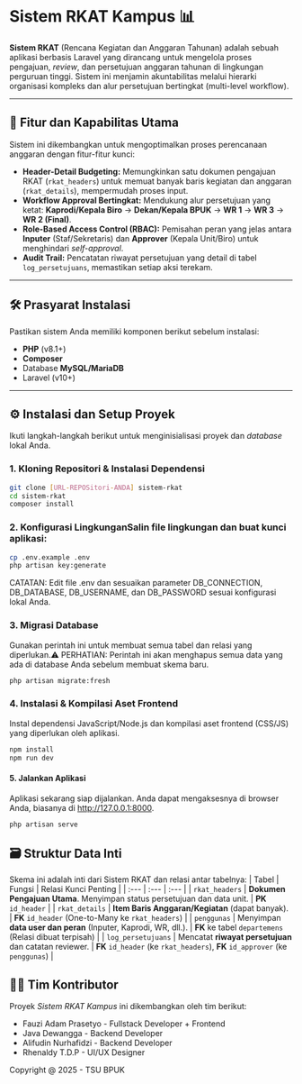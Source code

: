 # Sistem RKAT Kampus 📊

**Sistem RKAT** (Rencana Kegiatan dan Anggaran Tahunan) adalah sebuah aplikasi berbasis Laravel yang dirancang untuk mengelola proses pengajuan, *review*, dan persetujuan anggaran tahunan di lingkungan perguruan tinggi. Sistem ini menjamin akuntabilitas melalui hierarki organisasi kompleks dan alur persetujuan bertingkat (multi-level workflow).

---

## 🚀 Fitur dan Kapabilitas Utama

Sistem ini dikembangkan untuk mengoptimalkan proses perencanaan anggaran dengan fitur-fitur kunci:

* **Header-Detail Budgeting:** Memungkinkan satu dokumen pengajuan RKAT (`rkat_headers`) untuk memuat banyak baris kegiatan dan anggaran (`rkat_details`), mempermudah proses input.
* **Workflow Approval Bertingkat:** Mendukung alur persetujuan yang ketat: **Kaprodi/Kepala Biro** $\rightarrow$ **Dekan/Kepala BPUK** $\rightarrow$ **WR 1** $\rightarrow$ **WR 3** $\rightarrow$ **WR 2 (Final)**.
* **Role-Based Access Control (RBAC):** Pemisahan peran yang jelas antara **Inputer** (Staf/Sekretaris) dan **Approver** (Kepala Unit/Biro) untuk menghindari *self-approval*.
* **Audit Trail:** Pencatatan riwayat persetujuan yang detail di tabel `log_persetujuans`, memastikan setiap aksi terekam.

---

## 🛠️ Prasyarat Instalasi

Pastikan sistem Anda memiliki komponen berikut sebelum instalasi:

* **PHP** (v8.1+)
* **Composer**
* Database **MySQL/MariaDB**
* Laravel (v10+)

---

## ⚙️ Instalasi dan Setup Proyek

Ikuti langkah-langkah berikut untuk menginisialisasi proyek dan *database* lokal Anda.

### 1. Kloning Repositori & Instalasi Dependensi

```bash
git clone [URL-REPOSitori-ANDA] sistem-rkat
cd sistem-rkat
composer install
```

### 2. Konfigurasi LingkunganSalin file lingkungan dan buat kunci aplikasi:

``` bash
cp .env.example .env
php artisan key:generate
```

CATATAN: Edit file .env dan sesuaikan parameter DB_CONNECTION, DB_DATABASE, DB_USERNAME, dan DB_PASSWORD sesuai konfigurasi lokal Anda.

### 3. Migrasi Database

Gunakan perintah ini untuk membuat semua tabel dan relasi yang diperlukan.⚠️ PERHATIAN: Perintah ini akan menghapus semua data yang ada di database Anda sebelum membuat skema baru.

``` Bash
php artisan migrate:fresh
```
### 4. Instalasi & Kompilasi Aset Frontend

Instal dependensi JavaScript/Node.js dan kompilasi aset frontend (CSS/JS) yang diperlukan oleh aplikasi.

```Bash
npm install
npm run dev
```

#### 5. Jalankan Aplikasi

Aplikasi sekarang siap dijalankan. Anda dapat mengaksesnya di browser Anda, biasanya di http://127.0.0.1:8000.

```Bash
php artisan serve
```

## 🗃️ Struktur Data Inti

Skema ini adalah inti dari Sistem RKAT dan relasi antar tabelnya:
| Tabel | Fungsi | Relasi Kunci Penting |
| :--- | :--- | :--- |
| `rkat_headers` | **Dokumen Pengajuan Utama**. Menyimpan status persetujuan dan data unit. | **PK** `id_header` |
| `rkat_details` | **Item Baris Anggaran/Kegiatan** (dapat banyak). | **FK** `id_header` (One-to-Many ke `rkat_headers`) |
| `penggunas` | Menyimpan **data user dan peran** (Inputer, Kaprodi, WR, dll.). | **FK** ke tabel `departemens` (Relasi dibuat terpisah) |
| `log_persetujuans` | Mencatat **riwayat persetujuan** dan catatan reviewer. | **FK** `id_header` (ke `rkat_headers`), **FK** `id_approver` (ke `penggunas`) |

## 🧑‍💻 Tim Kontributor

Proyek *Sistem RKAT Kampus* ini dikembangkan oleh tim berikut:
* Fauzi Adam Prasetyo - Fullstack Developer + Frontend
* Java Dewangga - Backend Developer
* Alifudin Nurhafidzi - Backend Developer
* Rhenaldy T.D.P - UI/UX Designer

<footer>Copyright @ 2025 - TSU BPUK</footer>